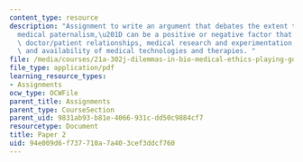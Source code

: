 ```yaml
---
content_type: resource
description: "Assignment to write an argument that debates the extent to which \u201C\
  medical paternalism,\u201D can be a positive or negative factor that influences\
  \ doctor/patient relationships, medical research and experimentation, and the development\
  \ and availability of medical technologies and therapies. "
file: /media/courses/21a-302j-dilemmas-in-bio-medical-ethics-playing-god-or-doing-good-fall-2013/94e009d6f737710a7a403cef3ddcf760_MIT21A_302JF13_Paper_2.pdf
file_type: application/pdf
learning_resource_types:
- Assignments
ocw_type: OCWFile
parent_title: Assignments
parent_type: CourseSection
parent_uid: 9831ab93-b81e-4066-931c-dd50c9884cf7
resourcetype: Document
title: Paper 2
uid: 94e009d6-f737-710a-7a40-3cef3ddcf760
---
```

